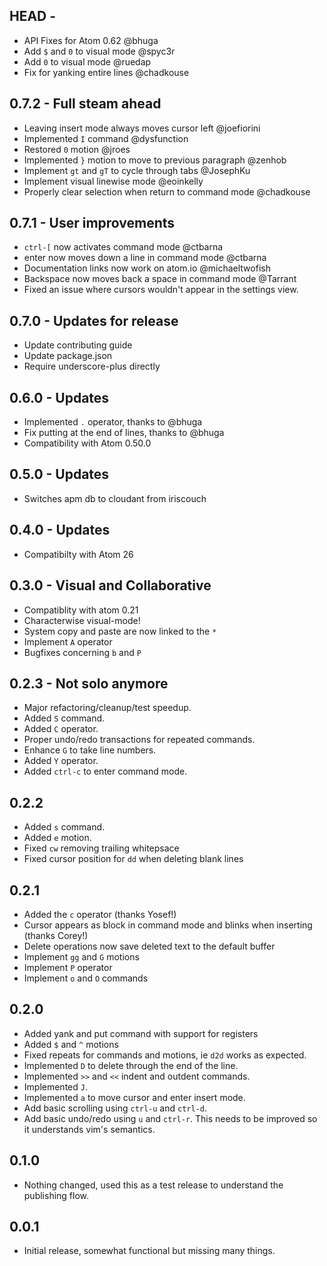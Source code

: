 ## HEAD - 
* API Fixes for Atom 0.62 @bhuga
* Add `$` and `0` to visual mode @spyc3r
* Add `0` to visual mode @ruedap
* Fix for yanking entire lines @chadkouse

## 0.7.2 - Full steam ahead
* Leaving insert mode always moves cursor left @joefiorini
* Implemented `I` command @dysfunction
* Restored `0` motion @jroes
* Implemented `}` motion to move to previous paragraph @zenhob
* Implement `gt` and `gT` to cycle through tabs @JosephKu
* Implement visual linewise mode @eoinkelly
* Properly clear selection when return to command mode @chadkouse

## 0.7.1 - User improvements
* `ctrl-[` now activates command mode @ctbarna
* enter now moves down a line in command mode @ctbarna
* Documentation links now work on atom.io @michaeltwofish
* Backspace now moves back a space in command mode @Tarrant
* Fixed an issue where cursors wouldn't appear in the settings view.

## 0.7.0 - Updates for release
* Update contributing guide
* Update package.json
* Require underscore-plus directly

## 0.6.0 - Updates
* Implemented `.` operator, thanks to @bhuga
* Fix putting at the end of lines, thanks to @bhuga
* Compatibility with Atom 0.50.0

## 0.5.0 - Updates
* Switches apm db to cloudant from iriscouch

## 0.4.0 - Updates
* Compatibilty with Atom 26

## 0.3.0 - Visual and Collaborative
* Compatiblity with atom 0.21
* Characterwise visual-mode!
* System copy and paste are now linked to the `*`
* Implement `A` operator
* Bugfixes concerning `b` and `P`

## 0.2.3 - Not solo anymore

* Major refactoring/cleanup/test speedup.
* Added `S` command.
* Added `C` operator.
* Proper undo/redo transactions for repeated commands.
* Enhance `G` to take line numbers.
* Added `Y` operator.
* Added `ctrl-c` to enter command mode.

## 0.2.2

* Added `s` command.
* Added `e` motion.
* Fixed `cw` removing trailing whitepsace
* Fixed cursor position for `dd` when deleting blank lines

## 0.2.1

* Added the `c` operator (thanks Yosef!)
* Cursor appears as block in command mode and blinks when inserting (thanks Corey!)
* Delete operations now save deleted text to the default buffer
* Implement `gg` and `G` motions
* Implement `P` operator
* Implement `o` and `O` commands

## 0.2.0

* Added yank and put command with support for registers
* Added `$` and `^` motions
* Fixed repeats for commands and motions, ie `d2d` works as expected.
* Implemented `D` to delete through the end of the line.
* Implemented `>>` and `<<` indent and outdent commands.
* Implemented `J`.
* Implemented `a` to move cursor and enter insert mode.
* Add basic scrolling using `ctrl-u` and `ctrl-d`.
* Add basic undo/redo using `u` and `ctrl-r`. This needs to be improved so it
  understands vim's semantics.

## 0.1.0

* Nothing changed, used this as a test release to understand the
  publishing flow.

## 0.0.1

* Initial release, somewhat functional but missing many things.
